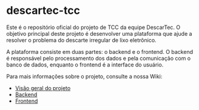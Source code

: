 # descartec-tcc

Este é o repositório oficial do projeto de TCC da equipe DescarTec. O objetivo principal deste projeto é desenvolver uma plataforma que ajude a resolver o problema do descarte irregular de lixo eletrônico.

A plataforma consiste em duas partes: o backend e o frontend. O backend é responsável pelo processamento dos dados e pela comunicação com o banco de dados, enquanto o frontend é a interface do usuário.

Para mais informações sobre o projeto, consulte a nossa Wiki:

- [Visão geral do projeto](https://github.com/DescarTec/descartec-tcc/wiki)
- [Backend](https://github.com/DescarTec/descartec-tcc/wiki/Backend)
- [Frontend](https://github.com/DescarTec/descartec-tcc/wiki/Frontend)
